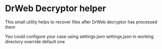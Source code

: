 # DrWeb Decryptor helper

This small utility helps to recover files after DrWeb decryptor has processed them

You could configure your case using settings.json
 settings.json in working directory override default one